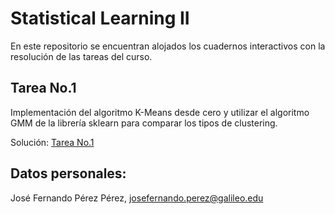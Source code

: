 # Statistical Learning II
En este repositorio se encuentran alojados los cuadernos interactivos con la resolución de las tareas del curso.
## Tarea No.1
Implementación del algoritmo K-Means desde cero y utilizar el algoritmo GMM de la librería sklearn para comparar los tipos de clustering.

Solución: [Tarea No.1](Tarea_I_SLII.ipynb)

## Datos personales:
José Fernando Pérez Pérez,
josefernando.perez@galileo.edu

